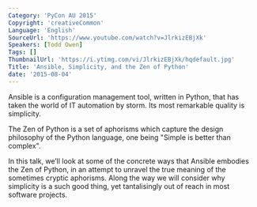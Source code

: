 ```yaml
---
Category: 'PyCon AU 2015'
Copyright: 'creativeCommon'
Language: 'English'
SourceUrl: 'https://www.youtube.com/watch?v=JlrkizEBjXk'
Speakers: [Todd Owen]
Tags: []
ThumbnailUrl: 'https://i.ytimg.com/vi/JlrkizEBjXk/hqdefault.jpg'
Title: 'Ansible, Simplicity, and the Zen of Python'
date: '2015-08-04'
---
```

Ansible is a configuration management tool, written in Python, that has taken the world of IT automation by storm. Its most remarkable quality is simplicity.

The Zen of Python is a set of aphorisms which capture the design philosophy of the Python language, one being "Simple is better than complex".

In this talk, we’ll look at some of the concrete ways that Ansible embodies the Zen of Python, in an attempt to unravel the true meaning of the sometimes cryptic aphorisms. Along the way we will consider why simplicity is a such good thing, yet tantalisingly out of reach in most software projects.

